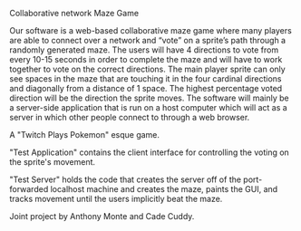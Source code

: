Collaborative network Maze Game

Our software is a web-based collaborative maze game where many players are able to connect over a network and “vote” on a sprite’s path through a randomly generated maze. The users will have 4 directions to vote from every 10-15 seconds in order to complete the maze and will have to work together to vote on the correct directions. The main player sprite can only see spaces in the maze that are touching it in the four cardinal directions and diagonally from a distance of 1 space. The highest percentage voted direction will be the direction the sprite moves. The software will mainly be a server-side application that is run on a host computer which will act as a server in which other people connect to through a web browser.

A "Twitch Plays Pokemon" esque game.

"Test Application" contains the client interface for controlling the voting on the sprite's movement.

"Test Server" holds the code that creates the server off of the port-forwarded localhost machine and creates the maze, paints the GUI, and tracks movement until the users implicitly beat the maze.

Joint project by Anthony Monte and Cade Cuddy.
